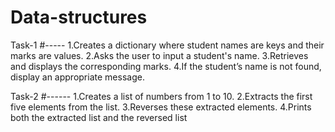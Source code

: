 # Data-structures
Task-1
#-----
1.Creates a dictionary where student names are keys and their marks are values.
2.Asks the user to input a student's name.
3.Retrieves and displays the corresponding marks.
4.If the student’s name is not found, display an appropriate message.

Task-2
#------
1.Creates a list of numbers from 1 to 10.
2.Extracts the first five elements from the list.
3.Reverses these extracted elements.
4.Prints both the extracted list and the reversed list



